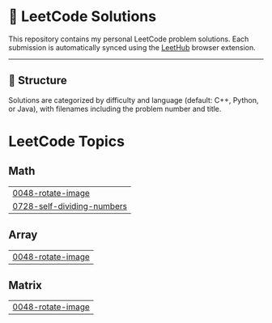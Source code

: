 # 📘 LeetCode Solutions

This repository contains my personal LeetCode problem solutions. Each submission is automatically synced using the [LeetHub](https://github.com/QasimWani/LeetHub) browser extension.

---

## 📌 Structure

Solutions are categorized by difficulty and language (default: C++, Python, or Java), with filenames including the problem number and title.

<!---LeetCode Topics Start-->
# LeetCode Topics
## Math
|  |
| ------- |
| [0048-rotate-image](https://github.com/Mohammedriad12/leetcode/tree/master/0048-rotate-image) |
| [0728-self-dividing-numbers](https://github.com/Mohammedriad12/leetcode/tree/master/0728-self-dividing-numbers) |
## Array
|  |
| ------- |
| [0048-rotate-image](https://github.com/Mohammedriad12/leetcode/tree/master/0048-rotate-image) |
## Matrix
|  |
| ------- |
| [0048-rotate-image](https://github.com/Mohammedriad12/leetcode/tree/master/0048-rotate-image) |
<!---LeetCode Topics End-->